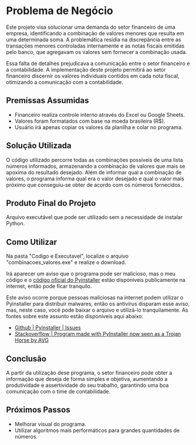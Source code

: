 # Problema de Negócio

Este projeto visa solucionar uma demanda do setor financeiro de uma empresa, identificando a combinação de valores menores que resulta em uma determinada soma. A problemática residia na discrepância entre as transações menores controladas internamente e as notas fiscais emitidas pelo banco, que agregavam os valores sem fornecer a combinação usada.

Essa falta de detalhes prejudicava a comunicação entre o setor financeiro e a contabilidade. A implementação deste projeto permitirá ao setor financeiro discernir os valores individuais contidos em cada nota fiscal, otimizando a comunicação com a contabilidade.

## Premissas Assumidas

- Financeiro realiza controle interno através do Excel ou Google Sheets.
- Valores foram formatados com base na moeda brasileira (R$).
- Usuário irá apenas copiar os valores da planilha e colar no programa.
## Solução Utilizada

O código utilizado percorre todas as combinações possíveis de uma lista números informados, armazenando a combinação de valores que mais se apoxima do resultado desejado. Além de informar qual a combinação de valores, o programa informa qual era o valor desejado e qual o valor mais próximo que conseguiu-se obter de acordo com os números fornecidos.
## Produto Final do Projeto

Arquivo executável que pode ser utilizado sem a necessidade de instalar Python.


## Como Utilizar

Na pasta "Codigo e Executavel", localize o arquivo "combinacoes_valores.exe" e realize o download.

Irá aparecer um aviso que o programa pode ser malicioso, mas o meu código e o [código oficial do Pyinstaller](https://github.com/pyinstaller/pyinstaller) estão disponíveis publicamente na internet, então pode ficar tranquilo.

Este aviso ocorre porque pessoas maliciosas na internet podem utilizar o Pyinstaller para distribuir malwares, então os antivírus disparam esse aviso, mas, neste caso, você pode baixar o arquivo e utilizá-lo tranquilamente. As fontes sobre este assunto estão disponíveis aqui abaixo:

- [Github | Pyinstaller | Issues](https://github.com/pyinstaller/pyinstaller/issues/5492)
- [Stackoverflow | Program made with PyInstaller now seen as a Trojan Horse by AVG](https://stackoverflow.com/questions/43777106/program-made-with-pyinstaller-now-seen-as-a-trojan-horse-by-avg)


## Conclusão

A partir da utilização dese programa, o setor financeiro pode obter a informação que deseja de forma simples e objetiva, aumentando a produtividade e assertividade do seu trabalho, garantindo uma boa comunicação com o time de contabilidade.

## Próximos Passos

- Melhorar visual do programa.
- Utilizar algoritmos mais performáticos para grandes quantidades de números.
